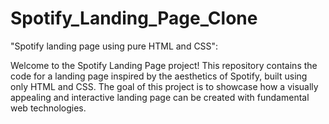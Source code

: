 # Spotify_Landing_Page_Clone

"Spotify landing page using pure HTML and CSS":

Welcome to the Spotify Landing Page project! This repository contains the code for a landing page inspired by the aesthetics of Spotify, built using only HTML and CSS. The goal of this project is to showcase how a visually appealing and interactive landing page can be created with fundamental web technologies.

